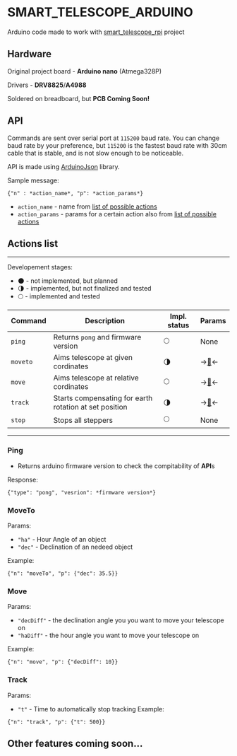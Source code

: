 # SMART_TELESCOPE_ARDUINO

Arduino code made to work with [smart_telescope_rpi](https://github.com/Egorpr0/smart_telescope_rpi) project

## Hardware
Original project board - **Arduino nano** (Atmega328P)

Drivers - **DRV8825**/**A4988**

Soldered on breadboard, but **PCB Coming Soon!**

## API

Commands are sent over serial port at `115200` baud rate.
You can change baud rate by your preference, but `115200` is the fastest baud rate with 30cm cable that is stable, and is not slow enough to be noticeable.

API is made using [ArduinoJson](https://arduinojson.org/) library.

Sample message: 
```
{"n" : *action_name*, "p": *action_params*}
```

 - `action_name` - name from [list of possible actions](#actions-list)
 - `action_params` - params for a certain action also from [list of possible actions](#actions-list)  


## Actions list
---
Developement stages:
- :new_moon: - not implemented, but planned
- :last_quarter_moon: - implemented, but not finalized and tested
- :full_moon: - implemented and tested

| Command | Description | Impl. status | Params |
| ----------- | ----------- | ----------- | ----------- |
| `ping` | Returns `pong` and firmware version | :full_moon: | None |
| `moveto` | Aims telescope at given cordinates | :last_quarter_moon: | ->[:milky_way:](#moveto)<-|
| `move` | Aims telescope at relative cordinates | :full_moon: | ->[:milky_way:](#move)<-|
| `track` | Starts compensating for earth rotation at set position | :last_quarter_moon: | ->[:milky_way:](#track)<-|
|`stop`| Stops all steppers | :full_moon: | None |
---

### **Ping**
 - Returns arduino firmware version to check the compitability of **API**s
 
Response:
```
{"type": "pong", "vesrion": *firmware version*}
```
### **MoveTo**
Params:
 - `"ha"`  - Hour Angle of an object
 - `"dec"` - Declination of an nedeed object

Example:
```
{"n": "moveTo", "p": {"dec": 35.5}}
```

### **Move**
Params:
 - `"decDiff"` - the declination angle you you want to move your telescope on
 - `"haDiff"` - the hour angle you want to move your telescope on
  
Example:
```
{"n": "move", "p": {"decDiff": 10}}
```
### **Track**
Params:
 - `"t"` - Time to automatically stop tracking
Example:
```
{"n": "track", "p": {"t": 500}}
```
## Other features coming soon...